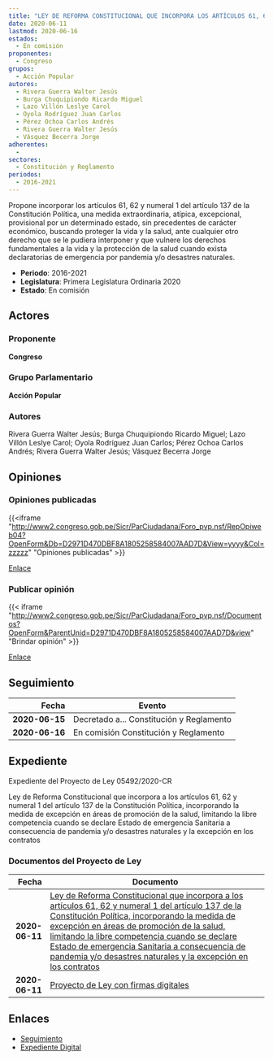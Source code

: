 ```yaml
---
title: "LEY DE REFORMA CONSTITUCIONAL QUE INCORPORA LOS ARTÍCULOS 61, 62 Y NUMERAL 2 DEL ARTÍCULO 137 DE LA CONSTITUCIÓN POLÍTICA, INCORPORANDO LA MEDIDA DE EXCEPCIÓN EN ÁREAS DE PROMOCIÓN DE LA SALUD, LIMITANDO LA LIBRE COMPETENCIA CUANDO SE DECLARE EMERGENCIA SANITARIA A CONSECUENCIA DE LA PANDEMIA Y/O DESASTRES NATURALES Y LA EXCEPCIÓN EN LOS CONTRATOS"
date: 2020-06-11
lastmod: 2020-06-16
estados: 
  - En comisión
proponentes: 
  - Congreso
grupos: 
  - Acción Popular
autores: 
  - Rivera Guerra Walter Jesús
  - Burga Chuquipiondo Ricardo Miguel
  - Lazo Villón Leslye Carol
  - Oyola Rodríguez Juan Carlos
  - Pérez Ochoa Carlos Andrés
  - Rivera Guerra Walter Jesús
  - Vásquez Becerra Jorge
adherentes: 
  - 
sectores: 
  - Constitución y Reglamento
periodos: 
  - 2016-2021
---
```


Propone incorporar los artículos 61, 62 y numeral 1 del artículo 137 de la Constitución Política, una medida extraordinaria, atípica, excepcional, provisional por un determinado estado, sin precedentes de carácter económico, buscando proteger la vida y la salud, ante cualquier otro derecho que se le pudiera interponer y que vulnere los derechos fundamentales a la vida y la protección de la salud cuando exista declaratorias de emergencia por pandemia y/o desastres naturales.

- **Periodo**: 2016-2021
- **Legislatura**: Primera Legislatura Ordinaria 2020
- **Estado**: En comisión

## Actores

### Proponente

**Congreso**

### Grupo Parlamentario

**Acción Popular**

### Autores

Rivera Guerra Walter Jesús; Burga Chuquipiondo Ricardo Miguel; Lazo Villón Leslye Carol; Oyola Rodríguez Juan Carlos; Pérez Ochoa Carlos Andrés; Rivera Guerra Walter Jesús; Vásquez Becerra Jorge


## Opiniones

### Opiniones publicadas

{{<iframe "http://www2.congreso.gob.pe/Sicr/ParCiudadana/Foro_pvp.nsf/RepOpiweb04?OpenForm&Db=D2971D470DBF8A1805258584007AAD7D&View=yyyy&Col=zzzzz" "Opiniones publicadas" >}}

[Enlace](http://www2.congreso.gob.pe/Sicr/ParCiudadana/Foro_pvp.nsf/RepOpiweb04?OpenForm&Db=D2971D470DBF8A1805258584007AAD7D&View=yyyy&Col=zzzzz)
### Publicar opinión

{{< iframe "http://www2.congreso.gob.pe/Sicr/ParCiudadana/Foro_pvp.nsf/Documentos?OpenForm&ParentUnid=D2971D470DBF8A1805258584007AAD7D&view" "Brindar opinión" >}}

[Enlace](http://www2.congreso.gob.pe/Sicr/ParCiudadana/Foro_pvp.nsf/Documentos?OpenForm&ParentUnid=D2971D470DBF8A1805258584007AAD7D&view)

## Seguimiento

| Fecha | Evento |
|------:|--------|
| **2020-06-15** | Decretado a... Constitución y Reglamento|
| **2020-06-16** | En comisión Constitución y Reglamento|


## Expediente

Expediente del Proyecto de Ley 05492/2020-CR

Ley de Reforma Constitucional que incorpora a los artículos 61, 62 y numeral 1 del artículo 137 de la Constitución Política, incorporando la medida de excepción en áreas de promoción de la salud, limitando la libre competencia cuando se declare Estado de emergencia Sanitaria a consecuencia de pandemia y/o desastres naturales y la excepción en los contratos


### Documentos del Proyecto de Ley

| Fecha | Documento |
|------:|--------|
| **2020-06-11** | [Ley de Reforma Constitucional que incorpora a los artículos 61, 62 y numeral 1 del artículo 137 de la Constitución Política, incorporando la medida de excepción en áreas de promoción de la salud, limitando la libre competencia cuando se declare Estado de emergencia Sanitaria a consecuencia de pandemia y/o desastres naturales y la excepción en los contratos](http://www.leyes.congreso.gob.pe/Documentos/2016_2021/Proyectos_de_Ley_y_de_Resoluciones_Legislativas/PL05492-20200611.pdf) |
| **2020-06-11** | [Proyecto de Ley con firmas digitales](http://www.leyes.congreso.gob.pe/Documentos/2016_2021/Proyectos_de_Ley_y_de_Resoluciones_Legislativas/Proyectos_Firmas_digitales/PL05492.pdf) |

## Enlaces 

- [Seguimiento](http://www2.congreso.gob.pe/Sicr/TraDocEstProc/CLProLey2016.nsf/f7fff46988ca05b1052578e100829cc7/c00ae5eb1b17f4410525858400826143?OpenDocument)
- [Expediente Digital](http://www2.congreso.gob.pe/Sicr/TraDocEstProc/CLProLey2016.nsf/f7fff46988ca05b1052578e100829cc7/c00ae5eb1b17f4410525858400826143?OpenDocument&Click=05257FB7005EB655.eb71d0cf91d8294e05256cdf006b5706/$Body/0.1C6C)
